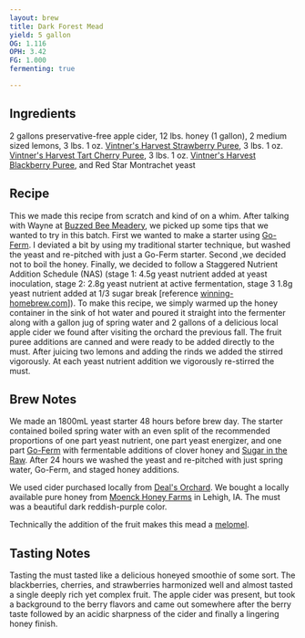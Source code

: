 ```yaml
---
layout: brew
title: Dark Forest Mead
yield: 5 gallon
OG: 1.116
OPH: 3.42
FG: 1.000
fermenting: true

---
```


## Ingredients
2 gallons preservative-free apple cider, 12 lbs. honey (1 gallon), 2 medium sized lemons, 3 lbs. 1 oz. [Vintner's Harvest Strawberry Puree](https://www.amazon.com/gp/product/B01CT2R9ZU), 3 lbs. 1 oz. [Vintner's Harvest Tart Cherry Puree](https://www.amazon.com/gp/product/B01CT012G4), 3 lbs. 1 oz. [Vintner's Harvest Blackberry Puree](https://www.amazon.com/gp/product/B0064OLUQE), and Red Star Montrachet yeast

## Recipe
This we made this recipe from scratch and kind of on a whim. After talking with Wayne at [Buzzed Bee Meadery](http://www.buzzed-bee-meadery.com/), we picked up some tips that we wanted to try in this batch. First we wanted to make a starter using [Go-Ferm](http://www.scottlab.com/product-102.aspx). I deviated a bit by using my traditional starter technique, but washed the yeast and re-pitched with just a Go-Ferm starter. Second ,we decided not to boil the honey. Finally, we decided to follow a Staggered Nutrient Addition Schedule (NAS) (stage 1: 4.5g yeast nutrient added at yeast inoculation, stage 2: 2.8g yeast nutrient at active fermentation, stage 3 1.8g yeast nutrient added at 1/3 sugar break [reference [winning-homebrew.com](http://www.winning-homebrew.com/mead.html)]). To make this recipe, we simply warmed up the honey container in the sink of hot water and poured it straight into the fermenter along with a gallon jug of spring water and 2 gallons of a delicious local apple cider we found after visiting the orchard the previous fall. The fruit puree additions are canned and were ready to be added directly to the must. After juicing two lemons and adding the rinds we added the stirred vigorously. At each yeast nutrient addition we vigorously re-stirred the must.

## Brew Notes
We made an 1800mL yeast starter 48 hours before brew day. The starter contained boiled spring water with an even split of the recommended proportions of one part yeast nutrient, one part yeast energizer, and one part [Go-Ferm](http://www.scottlab.com/product-102.aspx) with fermentable additions of clover honey and [Sugar in the Raw](http://www.intheraw.com/products/sugar-in-the-raw). After 24 hours we washed the yeast and re-pitched with just spring water, Go-Ferm, and staged honey additions. 

We used cider purchased locally from [Deal's Orchard](http://dealsorchard.com). We bought a locally available pure honey from [Moenck Honey Farms](https://facilityexplorer.iowadnr.gov/facilityexplorer/SiteDetail.aspx?facID=310386848) in Lehigh, IA. The must was a beautiful dark reddish-purple color.

Technically the addition of the fruit makes this mead a [melomel](https://en.wikipedia.org/wiki/Mead).

## Tasting Notes
Tasting the must tasted like a delicious honeyed smoothie of some sort. The blackberries, cherries, and strawberries harmonized well and almost tasted a single deeply rich yet complex fruit. The apple cider was present, but took a background to the berry flavors and came out somewhere after the berry taste followed by an acidic sharpness of the cider and finally a lingering honey finish. 
